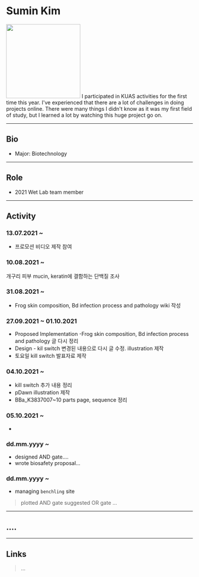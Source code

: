 
# Sumin Kim
<img src=https://user-images.githubusercontent.com/87215187/138216321-036e30c0-2c33-4e42-8554-f151581918fc.jpg width=200px height=200px>
I participated in KUAS activities for the first time this year. I've experienced that there are a lot of challenges in doing projects online. There were many things I didn't know as it was my first field of study, but I learned a lot by watching this huge project go on.

---

## Bio
* Major: Biotechnology
---

## Role
* 2021 Wet Lab team member
---

## Activity
### 13.07.2021 ~
* 프로모션 비디오 제작 참여

### 10.08.2021 ~ 
개구리 피부 mucin, keratin에 결함하는 단백질 조사 

### 31.08.2021 ~
* Frog skin composition, Bd infection process and pathology wiki 작성 

### 27.09.2021 ~ 01.10.2021
* Proposed Implementation -Frog skin composition, Bd infection process and pathology 글 다시 정리 
* Design - kil switch 변경된 내용으로 다시 글 수정. illustration 제작
* 토요일 kill switch 발표자료 제작 

### 04.10.2021 ~ 
* kill switch 추가 내용 정리 
* pDawn illustration 제작
* BBa_K3837007~10 parts page, sequence 정리 

### 05.10.2021 ~
* 


### dd.mm.yyyy ~ 
* designed AND gate....
* wrote biosafety proposal... 

### dd.mm.yyyy ~
* managing `benchling` site
>plotted AND gate
>suggested OR gate
>...
---
## ....
---
## Links
>...

